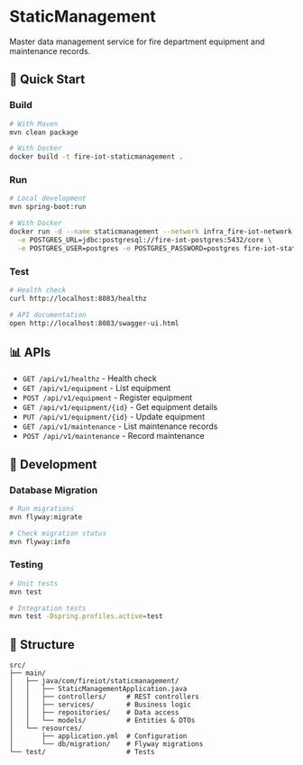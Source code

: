 # StaticManagement

Master data management service for fire department equipment and maintenance records.

## 🚀 Quick Start

### Build

```bash
# With Maven
mvn clean package

# With Docker
docker build -t fire-iot-staticmanagement .
```

### Run

```bash
# Local development
mvn spring-boot:run

# With Docker
docker run -d --name staticmanagement --network infra_fire-iot-network -p 8083:8080 \
  -e POSTGRES_URL=jdbc:postgresql://fire-iot-postgres:5432/core \
  -e POSTGRES_USER=postgres -e POSTGRES_PASSWORD=postgres fire-iot-staticmanagement
```

### Test

```bash
# Health check
curl http://localhost:8083/healthz

# API documentation
open http://localhost:8083/swagger-ui.html
```

## 📊 APIs

- `GET /api/v1/healthz` - Health check
- `GET /api/v1/equipment` - List equipment
- `POST /api/v1/equipment` - Register equipment
- `GET /api/v1/equipment/{id}` - Get equipment details
- `PUT /api/v1/equipment/{id}` - Update equipment
- `GET /api/v1/maintenance` - List maintenance records
- `POST /api/v1/maintenance` - Record maintenance

## 🔧 Development

### Database Migration

```bash
# Run migrations
mvn flyway:migrate

# Check migration status
mvn flyway:info
```

### Testing

```bash
# Unit tests
mvn test

# Integration tests
mvn test -Dspring.profiles.active=test
```

## 📁 Structure

```
src/
├── main/
│   ├── java/com/fireiot/staticmanagement/
│   │   ├── StaticManagementApplication.java
│   │   ├── controllers/     # REST controllers
│   │   ├── services/        # Business logic
│   │   ├── repositories/    # Data access
│   │   └── models/          # Entities & DTOs
│   └── resources/
│       ├── application.yml  # Configuration
│       └── db/migration/    # Flyway migrations
└── test/                    # Tests
```
